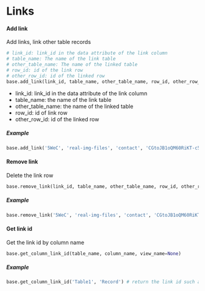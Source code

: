 # Links


#### Add link

Add links, link other table records

```python
# link_id: link_id in the data attribute of the link column
# table_name: The name of the link table
# other_table_name: The name of the linked table
# row_id: id of the link row
# other_row_id: id of the linked row
base.add_link(link_id, table_name, other_table_name, row_id, other_row_id)
```

* link_id:  link_id in the data attribute of the link column
* table_name: the name of the link table
* other_table_name: the name of the linked table
* row_id: id of link row
* other_row_id: id of the linked row 

##### Example

```python
base.add_link('5WeC', 'real-img-files', 'contact', 'CGtoJB1oQM60RiKT-c5J-g', 'PALm2wPKTCy-jdJNv_UWaQ')
```

#### Remove link

Delete the link row

```python
base.remove_link(link_id, table_name, other_table_name, row_id, other_row_id)
```

##### Example

```python
base.remove_link('5WeC', 'real-img-files', 'contact', 'CGtoJB1oQM60RiKT-c5J-g', 'PALm2wPKTCy-jdJNv_UWaQ')
```

#### Get link id

Get the link id by column name

```python
base.get_column_link_id(table_name, column_name, view_name=None)
```

##### Example

```python
base.get_column_link_id('Table1', 'Record') # return the link id such as 'aHL2'
```